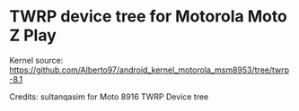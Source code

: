 TWRP device tree for Motorola Moto Z Play
===========================================

Kernel source: https://github.com/Alberto97/android_kernel_motorola_msm8953/tree/twrp-8.1

Credits:
sultanqasim for Moto 8916 TWRP Device tree
